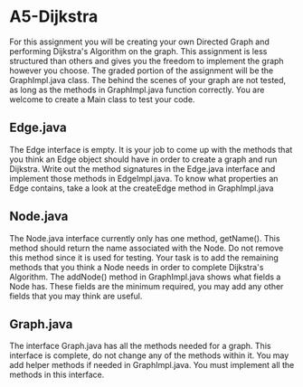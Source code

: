 # A5-Dijkstra

For this assignment you will be creating your own Directed Graph and performing Dijkstra's Algorithm on the graph. This
assignment is less structured than others and gives you the freedom to implement the graph however you choose. The
graded portion of the assignment will be the GraphImpl.java class. The behind the scenes of your graph are not tested,
as long as the methods in GraphImpl.java function correctly. You are welcome to create a Main class to test your code.

## Edge.java

The Edge interface is empty. It is your job to come up with the methods that you think an Edge object should have in
order to create a graph and run Dijkstra. Write out the method signatures in the Edge.java interface and implement those
methods in EdgeImpl.java. To know what properties an Edge contains, take a look at the createEdge method in
GraphImpl.java

## Node.java

The Node.java interface currently only has one method, getName(). This method should return the name associated with the
Node. Do not remove this method since it is used for testing. Your task is to add the remaining methods that you think a
Node needs in order to complete Dijkstra's Algorithm. The addNode() method in GraphImpl.java shows what fields a Node
has. These fields are the minimum required, you may add any other fields that you may think are useful.

## Graph.java

The interface Graph.java has all the methods needed for a graph. This interface is complete, do not change any of the
methods within it. You may add helper methods if needed in GraphImpl.java. You must implement all the methods in this
interface.  